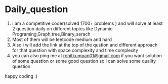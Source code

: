 # Daily_question
1. i am a competitive coder(solved 1700+ problems ) and will solve at least 2 question daily on different topics like Dynamic Programing,Graph,tree,Binary_serach
2. Most of them will be leetcode medium and hard 
3. Also i will add the link at the top of the qustion and different approach for that question with space complexity and time complexity
4. you can also ping me at rohitkumpan01@gmail.com if you want solution of some question or some good question so i can solve some quality question


happy coding :)


